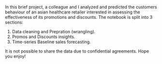 In this brief project, a colleague and I analyzed and predicted the customers behaviour of an asian healthcare retailer interested in assessing the effectiveness of its promotions and discounts.
The notebook is split into 3 sections:
1) Data cleaning and Prepration (wrangling).
2) Promos and Discounts insights.
3) Time-series Baseline sales forecasting.

It is not possible to share the data due to confidential agreements. Hope you enjoy!
